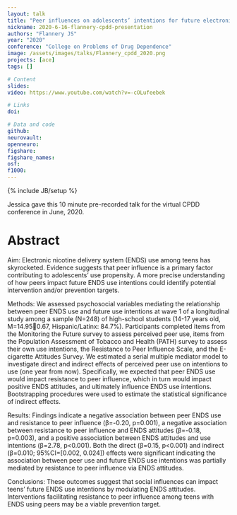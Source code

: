 ```yaml
---
layout: talk
title: "Peer influences on adolescents’ intentions for future electronic nicotine delivery system use"
nickname: 2020-6-16-flannery-cpdd-presentation
authors: "Flannery JS"
year: "2020"
conference: "College on Problems of Drug Dependence"
image: /assets/images/talks/Flannery_cpdd_2020.png
projects: [ace]
tags: []

# Content
slides:
video: https://www.youtube.com/watch?v=-cOLufeebek

# Links
doi:

# Data and code
github:
neurovault:
openneuro:
figshare:
figshare_names:
osf:
f1000:
---
```

{% include JB/setup %}

Jessica gave this 10 minute pre-recorded talk for the virtual CPDD conference in June, 2020.

# Abstract
Aim: Electronic nicotine delivery system (ENDS) use among teens has skyrocketed. Evidence suggests that peer influence is a primary factor contributing to adolescents’ use propensity. A more precise understanding of how peers impact future ENDS use intentions could identify potential intervention and/or prevention targets.

Methods: We assessed psychosocial variables mediating the relationship between peer ENDS use and future use intentions at wave 1 of a longitudinal study among a sample (N=248) of high-school students (14-17 years old, M=14.950.67, Hispanic/Latinx: 84.7%). Participants completed items from the Monitoring the Future survey to assess perceived peer use, items from the Population Assessment of Tobacco and Health (PATH) survey to assess their own use intentions, the Resistance to Peer Influence Scale, and the E-cigarette Attitudes Survey. We estimated a serial multiple mediator model to investigate direct and indirect effects of perceived peer use on intentions to use (one year from now). Specifically, we expected that peer ENDS use would impact resistance to peer influence, which in turn would impact positive ENDS attitudes, and ultimately influence ENDS use intentions. Bootstrapping procedures were used to estimate the statistical significance of indirect effects.

Results: Findings indicate a negative association between peer ENDS use and resistance to peer influence (β=-0.20, p=0.001), a negative association between resistance to peer influence and ENDS attitudes (β=-0.18, p=0.003), and a positive association between ENDS attitudes and use intentions (β=2.78, p<0.001). Both the direct (β=0.15, p<0.001) and indirect (β=0.010; 95%CI=[0.002, 0.024]) effects were significant indicating the association between peer use and future ENDS use intentions was partially mediated by resistance to peer influence via ENDS attitudes.

Conclusions: These outcomes suggest that social influences can impact teens’ future ENDS use intentions by modulating ENDS attitudes. Interventions facilitating resistance to peer influence among teens with ENDS using peers may be a viable prevention target.
